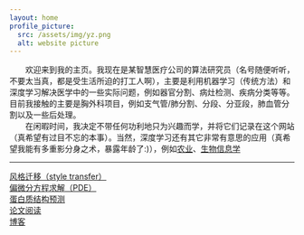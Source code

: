 ```yaml
---
layout: home
profile_picture:
  src: /assets/img/yz.png
  alt: website picture
---
```


&emsp;&emsp;欢迎来到我的主页。我现在是某智慧医疗公司的算法研究员（名号随便听听，不要太当真，都是受生活所迫的打工人啊），主要是利用机器学习（传统方法）和深度学习解决医学中的一些实际问题，例如器官分割、病灶检测、疾病分类等等。目前我接触的主要是胸外科项目，例如支气管/肺分割、分段、分亚段，肺血管分割以及一些后处理。  
&emsp;&emsp;在闲暇时间，我决定不带任何功利地只为兴趣而学，并将它们记录在这个网站（真希望有过目不忘的本事）。当然，深度学习还有其它非常有意思的应用（真希望我能有多重影分身之术，暴露年龄了:)），例如[农业](https://arxiv.org/ftp/arxiv/papers/1807/1807.11809.pdf)、[生物信息学](https://arxiv.org/vc/arxiv/papers/1603/1603.06430v3.pdf)  

---  

[风格迁移（style transfer）](https://yz4work.github.io/main/style_transfer)    
[偏微分方程求解（PDE）](https://yz4work.github.io/main/pde)  
[蛋白质结构预测](https://yz4work.github.io/main/protein)  
[论文阅读](https://yz4work.github.io/main/paper)  
[博客](https://yz4work.github.io/main/intro)  